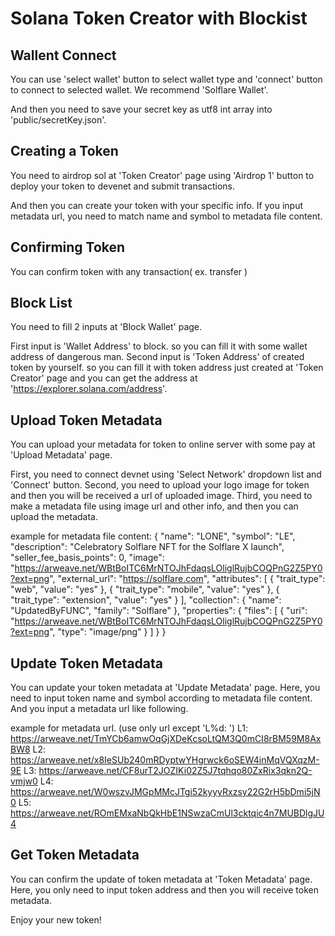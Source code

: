# Solana Token Creator with Blockist

## Wallent Connect

You can use 'select wallet' button to select wallet type and 'connect' button to connect to selected wallet.
We recommend 'Solflare Wallet'.

And then you need to save your secret key as utf8 int array into 'public/secretKey.json'.

## Creating a Token

You need to airdrop sol at 'Token Creator' page using 'Airdrop 1' button to deploy your token to devenet and submit transactions.

And then you can create your token with your specific info.
If you input metadata url, you need to match name and symbol to metadata file content.

## Confirming Token

You can confirm token with any transaction( ex. transfer )

## Block List 

You need to fill 2 inputs at 'Block Wallet' page.

First input is 'Wallet Address' to block. so you can fill it with some wallet address of dangerous man.
Second input is 'Token Address' of created token by yourself. so you can fill it with token address just created at 'Token Creator' page and you can get the address at 'https://explorer.solana.com/address'.

## Upload Token Metadata

You can upload your metadata for token to online server with some pay at 'Upload Metadata' page.

First, you need to connect devnet using 'Select Network' dropdown list and 'Connect' button.
Second, you need to upload your logo image for token and then you will be received a url of uploaded image.
Third, you need to make a metadata file using image url and other info, and then you can upload the metadata.

example for metadata file content:
  {
    "name": "LONE",
    "symbol": "LE",
    "description": "Celebratory Solflare NFT for the Solflare X launch",
    "seller_fee_basis_points": 0,
    "image": "https://arweave.net/WBtBoITC6MrNTOJhFdaqsLOliglRujbCOQPnG2Z5PY0?ext=png",
    "external_url": "https://solflare.com",
    "attributes": [
      {
        "trait_type": "web",
        "value": "yes"
      },
      {
        "trait_type": "mobile",
        "value": "yes"
    },
    {
        "trait_type": "extension",
        "value": "yes"
      }
    ],
    "collection": {
      "name": "UpdatedByFUNC",
      "family": "Solflare" 
    },
    "properties": {
      "files": [
        {
          "uri": "https://arweave.net/WBtBoITC6MrNTOJhFdaqsLOliglRujbCOQPnG2Z5PY0?ext=png",
          "type": "image/png"
        }
      ]
    }
  }


## Update Token Metadata

You can update your token metadata at 'Update Metadata' page.
Here, you need to input token name and symbol according to metadata file content.
And you input a metadata url like following.

example for metadata url. (use only url except 'L%d: ')
L1: https://arweave.net/TmYCb6amwOqGjXDeKcsoLtQM3Q0mCI8rBM59M8AxBW8
L2: https://arweave.net/x8IeSUb240mRDyptwYHgrwck6oSEW4inMqVQXqzM-9E
L3: https://arweave.net/CF8urT2JOZIKi02Z5J7tqhqo80ZxRix3qkn2Q-vmjw0
L4: https://arweave.net/W0wszvJMGpMMcJTgi52kyyyRxzsy22G2rH5bDmi5jN0
L5: https://arweave.net/ROmEMxaNbQkHbE1NSwzaCmUl3cktqic4n7MUBDlgJU4

## Get Token Metadata

You can confirm the update of token metadata at 'Token Metadata' page.
Here, you only need to input token address and then you will receive token metadata.

Enjoy your new token!
